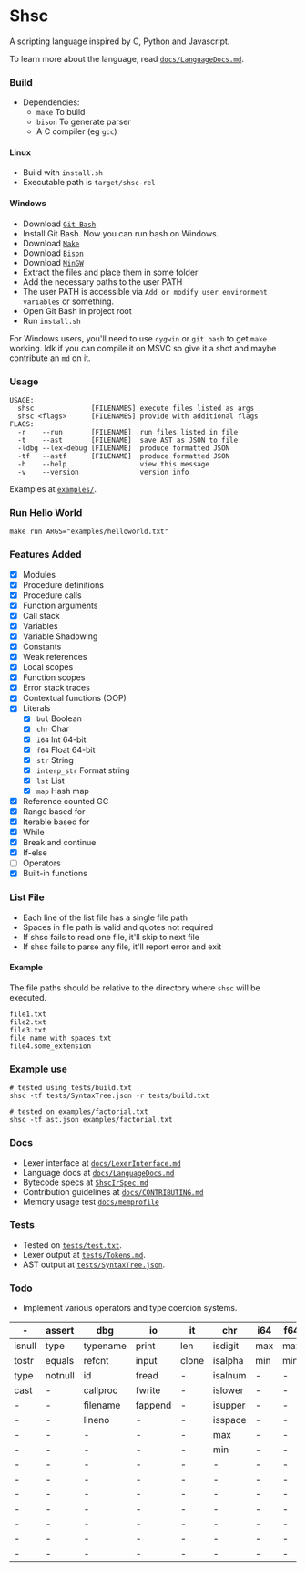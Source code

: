 # Shsc
A scripting language inspired by C, Python and Javascript.

To learn more about the language, read [`docs/LanguageDocs.md`](docs/LanguageDocs.md).

### Build
- Dependencies:
    - `make` To build
    - `bison` To generate parser
    - A C compiler (eg `gcc`)
#### Linux
- Build with `install.sh`
- Executable path is `target/shsc-rel`

#### Windows
- Download [`Git Bash`](https://git-scm.com/)
- Install Git Bash. Now you can run bash on Windows.
- Download [`Make`](https://gnuwin32.sourceforge.net/packages/make.htm)
- Download [`Bison`](https://gnuwin32.sourceforge.net/packages/bison.htm)
- Download [`MinGW`](https://github.com/skeeto/w64devkit/releases)
- Extract the files and place them in some folder
- Add the necessary paths to the user PATH
- The user PATH is accessible via `Add or modify user environment variables` or something.
- Open Git Bash in project root
- Run `install.sh`

For Windows users, you'll need to use `cygwin` or `git bash` to get `make` working.
Idk if you can compile it on MSVC so give it a shot and maybe contribute an `md` on it.

### Usage
```
USAGE:
  shsc              [FILENAMES] execute files listed as args
  shsc <flags>      [FILENAMES] provide with additional flags
FLAGS:
  -r    --run       [FILENAME]  run files listed in file
  -t    --ast       [FILENAME]  save AST as JSON to file
  -ldbg --lex-debug [FILENAME]  produce formatted JSON
  -tf   --astf      [FILENAME]  produce formatted JSON
  -h    --help                  view this message
  -v    --version               version info
```

Examples at [`examples/`](examples/).

### Run Hello World
```
make run ARGS="examples/helloworld.txt"
```

### Features Added
- [x] Modules
- [x] Procedure definitions
- [x] Procedure calls
- [x] Function arguments
- [x] Call stack
- [x] Variables
- [x] Variable Shadowing
- [x] Constants
- [x] Weak references
- [x] Local scopes
- [x] Function scopes
- [x] Error stack traces
- [x] Contextual functions (OOP)
- [x] Literals
    - [x] `bul` Boolean
    - [x] `chr` Char
    - [x] `i64` Int 64-bit
    - [x] `f64` Float 64-bit
    - [x] `str`  String
    - [x] `interp_str` Format string
    - [x] `lst` List
    - [x] `map` Hash map
- [x] Reference counted GC
- [x] Range based for
- [x] Iterable based for
- [x] While
- [x] Break and continue
- [x] If-else
- [ ] Operators
- [x] Built-in functions

### List File
 - Each line of the list file has a single file path
 - Spaces in file path is valid and quotes not required
 - If shsc fails to read one file, it'll skip to next file
 - If shsc fails to parse any file, it'll report error and exit

#### Example
The file paths should be relative to the directory where `shsc` will be executed.
```
file1.txt
file2.txt
file3.txt
file name with spaces.txt
file4.some_extension
```

### Example use
```
# tested using tests/build.txt
shsc -tf tests/SyntaxTree.json -r tests/build.txt
```

```
# tested on examples/factorial.txt
shsc -tf ast.json examples/factorial.txt
```

### Docs
- Lexer interface at [`docs/LexerInterface.md`](docs/LexerInterface.md)
- Language docs at [`docs/LanguageDocs.md`](docs/LanguageDocs.md)
- Bytecode specs at [`ShscIrSpec.md`](https://github.com/AvirukBasak/shsc-runtime/blob/main/docs/ShscIrSpec.md)
- Contribution guidelines at [`docs/CONTRIBUTING.md`](docs/CONTRIBUTING.md)
- Memory usage test [`docs/memprofile`](docs/memprofile)

### Tests
- Tested on [`tests/test.txt`](tests/test.txt).
- Lexer output at [`tests/Tokens.md`](tests/Tokens.md).
- AST output at [`tests/SyntaxTree.json`](tests/SyntaxTree.json).

### Todo
- Implement various operators and type coercion systems.

| -      | assert  | dbg      | io      | it    | chr     | i64 | f64 | str     | lst     | map    |
|--------|---------|----------|---------|-------|---------|-----|-----|---------|---------|--------|
| isnull | type    | typename | print   | len   | isdigit | max | max | equals  | equals  | set    |
| tostr  | equals  | refcnt   | input   | clone | isalpha | min | min | compare | compare | get    |
| type   | notnull | id       | fread   | -     | isalnum | -   | -   | tolower | append  | erase  |
| cast   | -       | callproc | fwrite  | -     | islower | -   | -   | toupper | insert  | concat |
| -      | -       | filename | fappend | -     | isupper | -   | -   | append  | erase   | find   |
| -      | -       | lineno   | -       | -     | isspace | -   | -   | insert  | concat  | keys   |
| -      | -       | -        | -       | -     | max     | -   | -   | erase   | reverse | -      |
| -      | -       | -        | -       | -     | min     | -   | -   | concat  | sublist | -      |
| -      | -       | -        | -       | -     | -       | -   | -   | reverse | find    | -      |
| -      | -       | -        | -       | -     | -       | -   | -   | substr  | join    | -      |
| -      | -       | -        | -       | -     | -       | -   | -   | find    | sort    | -      |
| -      | -       | -        | -       | -     | -       | -   | -   | split   | -       | -      |
| -      | -       | -        | -       | -     | -       | -   | -   | toi64   | -       | -      |
| -      | -       | -        | -       | -     | -       | -   | -   | tof64   | -       | -      |
| -      | -       | -        | -       | -     | -       | -   | -   | sort    | -       | -      |
